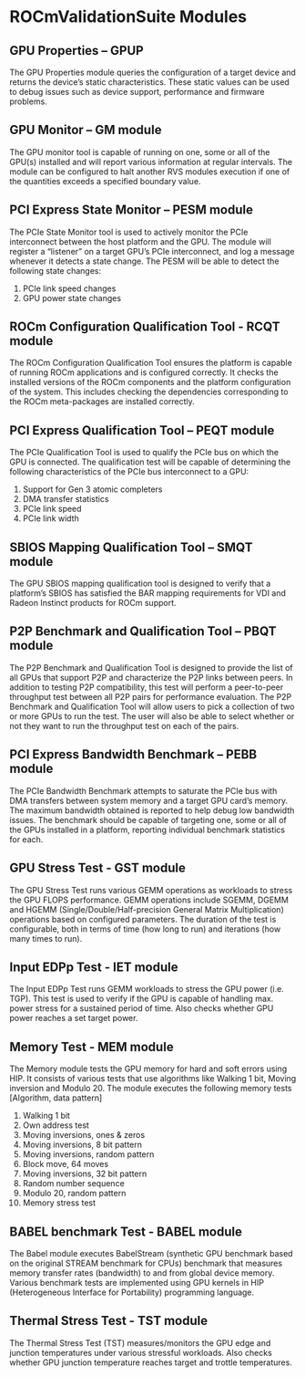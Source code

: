 # ROCmValidationSuite Modules


## GPU Properties – GPUP
The GPU Properties module queries the configuration of a target device and returns the device’s static characteristics. These static values can be used to debug issues such as device support, performance and firmware problems.

## GPU Monitor – GM module
The GPU monitor tool is capable of running on one, some or all of the GPU(s) installed and will report various information at regular intervals. The module can be configured to halt another RVS modules execution if one of the quantities exceeds a specified boundary value.

## PCI Express State Monitor – PESM module
The PCIe State Monitor tool is used to actively monitor the PCIe interconnect between the host platform and the GPU. The module will register a “listener” on a target GPU’s PCIe interconnect, and log a message whenever it detects a state change. The PESM will be able to detect the following state changes:

1.	PCIe link speed changes
2.	GPU power state changes

## ROCm Configuration Qualification Tool - RCQT module
The ROCm Configuration Qualification Tool ensures the platform is capable of running ROCm applications and is configured correctly. It checks the installed versions of the ROCm components and the platform configuration of the system. This includes checking the dependencies corresponding to the ROCm meta-packages are installed correctly.

## PCI Express Qualification Tool – PEQT module
The PCIe Qualification Tool is used to qualify the PCIe bus on which the GPU is connected. The qualification test will be capable of determining the following characteristics of the PCIe bus interconnect to a GPU:

1.	Support for Gen 3 atomic completers
2.	DMA transfer statistics
3.	PCIe link speed
4.	PCIe link width

## SBIOS Mapping Qualification Tool – SMQT module
The GPU SBIOS mapping qualification tool is designed to verify that a platform’s SBIOS has satisfied the BAR mapping requirements for VDI and Radeon Instinct products for ROCm support.

## P2P Benchmark and Qualification Tool – PBQT module
The P2P Benchmark and Qualification Tool is designed to provide the list of all GPUs that support P2P and characterize the P2P links between peers. In addition to testing P2P compatibility, this test will perform a peer-to-peer throughput test between all P2P pairs for performance evaluation. The P2P Benchmark and Qualification Tool will allow users to pick a collection of two or more GPUs to run the test. The user will also be able to select whether or not they want to run the throughput test on each of the pairs.

## PCI Express Bandwidth Benchmark – PEBB module
The PCIe Bandwidth Benchmark attempts to saturate the PCIe bus with DMA transfers between system memory and a target GPU card’s memory. The maximum bandwidth obtained is reported to help debug low bandwidth issues. The benchmark should be capable of targeting one, some or all of the GPUs installed in a platform, reporting individual benchmark statistics for each.

## GPU Stress Test - GST module
The GPU Stress Test runs various GEMM operations as workloads to stress the GPU FLOPS performance. GEMM operations include SGEMM, DGEMM and HGEMM (Single/Double/Half-precision General Matrix Multiplication) operations based on configured parameters. The duration of the test is configurable, both in terms of time (how long to run) and iterations (how many times to run).

## Input EDPp Test - IET module
The Input EDPp Test runs GEMM workloads to stress the GPU power (i.e. TGP). This test is used to verify if the GPU is capable of handling max. power stress for a sustained period of time. Also checks whether GPU power reaches a set target power.

## Memory Test - MEM module
The Memory module tests the GPU memory for hard and soft errors using HIP. It consists of various tests that use algorithms like Walking 1 bit, Moving inversion and Modulo 20. The module executes the following memory tests [Algorithm, data pattern]

1. Walking 1 bit
2. Own address test
3. Moving inversions, ones & zeros
4. Moving inversions, 8 bit pattern
5. Moving inversions, random pattern
6. Block move, 64 moves
7. Moving inversions, 32 bit pattern
8. Random number sequence
9. Modulo 20, random pattern
10. Memory stress test

## BABEL benchmark Test - BABEL module
The Babel module executes BabelStream (synthetic GPU benchmark based on the original STREAM benchmark for CPUs) benchmark that measures memory transfer rates (bandwidth) to and from global device memory. Various benchmark tests are implemented using GPU kernels in HIP (Heterogeneous Interface for Portability) programming language.

## Thermal Stress Test - TST module
The Thermal Stress Test (TST) measures/monitors the GPU edge and junction temperatures under various stressful workloads. Also checks whether GPU junction temperature reaches target and trottle temperatures.


